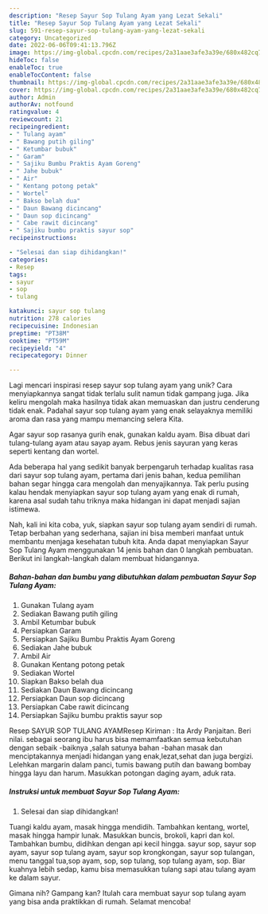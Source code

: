 ```yaml
---
description: "Resep Sayur Sop Tulang Ayam yang Lezat Sekali"
title: "Resep Sayur Sop Tulang Ayam yang Lezat Sekali"
slug: 591-resep-sayur-sop-tulang-ayam-yang-lezat-sekali
category: Uncategorized
date: 2022-06-06T09:41:13.796Z
image: https://img-global.cpcdn.com/recipes/2a31aae3afe3a39e/680x482cq70/sayur-sop-tulang-ayam-foto-resep-utama.jpg
hideToc: false
enableToc: true
enableTocContent: false
thumbnail: https://img-global.cpcdn.com/recipes/2a31aae3afe3a39e/680x482cq70/sayur-sop-tulang-ayam-foto-resep-utama.jpg
cover: https://img-global.cpcdn.com/recipes/2a31aae3afe3a39e/680x482cq70/sayur-sop-tulang-ayam-foto-resep-utama.jpg
author: Admin
authorAv: notfound
ratingvalue: 4
reviewcount: 21
recipeingredient:
- " Tulang ayam"
- " Bawang putih giling"
- " Ketumbar bubuk"
- " Garam"
- " Sajiku Bumbu Praktis Ayam Goreng"
- " Jahe bubuk"
- " Air"
- " Kentang potong petak"
- " Wortel"
- " Bakso belah dua"
- " Daun Bawang dicincang"
- " Daun sop dicincang"
- " Cabe rawit dicincang"
- " Sajiku bumbu praktis sayur sop"
recipeinstructions:

- "Selesai dan siap dihidangkan!"
categories:
- Resep
tags:
- sayur
- sop
- tulang

katakunci: sayur sop tulang 
nutrition: 278 calories
recipecuisine: Indonesian
preptime: "PT38M"
cooktime: "PT59M"
recipeyield: "4"
recipecategory: Dinner

---
```





Lagi mencari inspirasi resep sayur sop tulang ayam yang unik? Cara menyiapkannya sangat tidak terlalu sulit namun tidak gampang juga. Jika keliru mengolah maka hasilnya tidak akan memuaskan dan justru cenderung tidak enak. Padahal sayur sop tulang ayam yang enak selayaknya memiliki aroma dan rasa yang mampu memancing selera Kita.





Agar sayur sop rasanya gurih enak, gunakan kaldu ayam. Bisa dibuat dari tulang-tulang ayam atau sayap ayam. Rebus jenis sayuran yang keras seperti kentang dan wortel.

Ada beberapa hal yang sedikit banyak berpengaruh terhadap kualitas rasa dari sayur sop tulang ayam, pertama dari jenis bahan, kedua pemilihan bahan segar hingga cara mengolah dan menyajikannya. Tak perlu pusing kalau hendak menyiapkan sayur sop tulang ayam yang enak di rumah, karena asal sudah tahu triknya maka hidangan ini dapat menjadi sajian istimewa.






Nah, kali ini kita coba, yuk, siapkan sayur sop tulang ayam sendiri di rumah. Tetap berbahan yang sederhana, sajian ini bisa memberi manfaat untuk membantu menjaga kesehatan tubuh kita. Anda dapat menyiapkan Sayur Sop Tulang Ayam menggunakan 14 jenis bahan dan 0 langkah pembuatan. Berikut ini langkah-langkah dalam membuat hidangannya.

<!--inarticleads1-->

##### Bahan-bahan dan bumbu yang dibutuhkan dalam pembuatan Sayur Sop Tulang Ayam:

1. Gunakan  Tulang ayam
1. Sediakan  Bawang putih giling
1. Ambil  Ketumbar bubuk
1. Persiapkan  Garam
1. Persiapkan  Sajiku Bumbu Praktis Ayam Goreng
1. Sediakan  Jahe bubuk
1. Ambil  Air
1. Gunakan  Kentang potong petak
1. Sediakan  Wortel
1. Siapkan  Bakso belah dua
1. Sediakan  Daun Bawang dicincang
1. Persiapkan  Daun sop dicincang
1. Persiapkan  Cabe rawit dicincang
1. Persiapkan  Sajiku bumbu praktis sayur sop


Resep SAYUR SOP TULANG AYAMResep Kiriman : Ita Ardy Panjaitan. Beri nilai. sebagai seorang ibu harus bisa memamfaatkan semua kebutuhan dengan sebaik -baiknya ,salah satunya bahan -bahan masak dan menciptakannya menjadi hidangan yang enak,lezat,sehat dan juga bergizi. Lelehkan margarin dalam panci, tumis bawang putih dan bawang bombay hingga layu dan harum. Masukkan potongan daging ayam, aduk rata. 

<!--inarticleads2-->

##### Instruksi untuk membuat Sayur Sop Tulang Ayam:


1. Selesai dan siap dihidangkan!

Tuangi kaldu ayam, masak hingga mendidih. Tambahkan kentang, wortel, masak hingga hampir lunak. Masukkan buncis, brokoli, kapri dan kol. Tambahkan bumbu, didihkan dengan api kecil hingga. sayur sop, sayur sop ayam, sayur sop tulang ayam, sayur sop krongkongan, sayur sop tulangan, menu tanggal tua,sop ayam, sop, sop tulang, sop tulang ayam, sop. Biar kuahnya lebih sedap, kamu bisa memasukkan tulang sapi atau tulang ayam ke dalam sayur. 

Gimana nih? Gampang kan? Itulah cara membuat sayur sop tulang ayam yang bisa anda praktikkan di rumah. Selamat mencoba!
